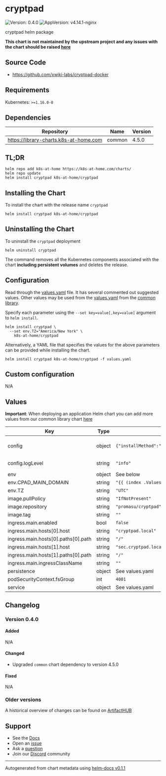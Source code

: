 # cryptpad

![Version: 0.4.0](https://img.shields.io/badge/Version-0.4.0-informational?style=flat-square) ![AppVersion: v4.14.1-nginx](https://img.shields.io/badge/AppVersion-v4.14.1--nginx-informational?style=flat-square)

cryptpad helm package

**This chart is not maintained by the upstream project and any issues with the chart should be raised [here](https://github.com/k8s-at-home/charts/issues/new/choose)**

## Source Code

* <https://github.com/xwiki-labs/cryptpad-docker>

## Requirements

Kubernetes: `>=1.16.0-0`

## Dependencies

| Repository | Name | Version |
|------------|------|---------|
| https://library-charts.k8s-at-home.com | common | 4.5.0 |

## TL;DR

```console
helm repo add k8s-at-home https://k8s-at-home.com/charts/
helm repo update
helm install cryptpad k8s-at-home/cryptpad
```

## Installing the Chart

To install the chart with the release name `cryptpad`

```console
helm install cryptpad k8s-at-home/cryptpad
```

## Uninstalling the Chart

To uninstall the `cryptpad` deployment

```console
helm uninstall cryptpad
```

The command removes all the Kubernetes components associated with the chart **including persistent volumes** and deletes the release.

## Configuration

Read through the [values.yaml](./values.yaml) file. It has several commented out suggested values.
Other values may be used from the [values.yaml](https://github.com/k8s-at-home/library-charts/tree/main/charts/stable/common/values.yaml) from the [common library](https://github.com/k8s-at-home/library-charts/tree/main/charts/stable/common).

Specify each parameter using the `--set key=value[,key=value]` argument to `helm install`.

```console
helm install cryptpad \
  --set env.TZ="America/New York" \
    k8s-at-home/cryptpad
```

Alternatively, a YAML file that specifies the values for the above parameters can be provided while installing the chart.

```console
helm install cryptpad k8s-at-home/cryptpad -f values.yaml
```

## Custom configuration

N/A

## Values

**Important**: When deploying an application Helm chart you can add more values from our common library chart [here](https://github.com/k8s-at-home/library-charts/tree/main/charts/stable/common)

| Key | Type | Default | Description |
|-----|------|---------|-------------|
| config | object | `{"installMethod":"helm","logFeedback":false,"logLevel":"info","logToStdout":true,"verbose":false}` |  See: https://github.com/xwiki-labs/cryptpad/blob/main/config/config.example.js httpUnsafeOrigin and httpSafeOrigin are automatically derived from the first and second host defined in the main ingress, respectively. |
| config.logLevel | string | `"info"` |     - "[cryptpad-user1@my.awesome.website/YZgXQxKR0Rcb6r6CmxHPdAGLVludrAF2lEnkbx1vVOo=]" |
| env | object | See below | environment variables. See more environment variables in the [cryptpad documentation](https://cryptpad.org/docs). |
| env.CPAD_MAIN_DOMAIN | string | `"{{ (index .Values.ingress.main.hosts 0).host }}"` |  respectively. These env vars are used in the internal nginx. |
| env.TZ | string | `"UTC"` | Set the container timezone |
| image.pullPolicy | string | `"IfNotPresent"` | image pull policy |
| image.repository | string | `"promasu/cryptpad"` | image repository |
| image.tag | string | `""` | image tag (overrides appVersion) |
| ingress.main.enabled | bool | `false` |  |
| ingress.main.hosts[0].host | string | `"cryptpad.local"` |  |
| ingress.main.hosts[0].paths[0].path | string | `"/"` |  |
| ingress.main.hosts[1].host | string | `"sec.cryptpad.local"` |  |
| ingress.main.hosts[1].paths[0].path | string | `"/"` |  |
| ingress.main.ingressClassName | string | `""` |  |
| persistence | object | See values.yaml | Configure persistence settings for the chart under this key. |
| podSecurityContext.fsGroup | int | `4001` |  |
| service | object | See values.yaml | Configures service settings for the chart. |

## Changelog

### Version 0.4.0

#### Added

N/A

#### Changed

* Upgraded `common` chart dependency to version 4.5.0

#### Fixed

N/A

### Older versions

A historical overview of changes can be found on [ArtifactHUB](https://artifacthub.io/packages/helm/k8s-at-home/cryptpad?modal=changelog)

## Support

- See the [Docs](https://docs.k8s-at-home.com/our-helm-charts/getting-started/)
- Open an [issue](https://github.com/k8s-at-home/charts/issues/new/choose)
- Ask a [question](https://github.com/k8s-at-home/organization/discussions)
- Join our [Discord](https://discord.gg/sTMX7Vh) community

----------------------------------------------
Autogenerated from chart metadata using [helm-docs v0.1.1](https://github.com/k8s-at-home/helm-docs/releases/v0.1.1)
